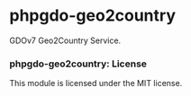 # phpgdo-geo2country

GDOv7 Geo2Country Service.


### phpgdo-geo2country: License

This module is licensed under the MIT license.

